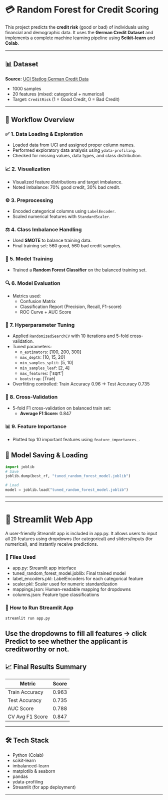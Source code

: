 # 💳 Random Forest for Credit Scoring

This project predicts the **credit risk** (good or bad) of individuals using financial and demographic data. It uses the **German Credit Dataset** and implements a complete machine learning pipeline using **Scikit-learn** and **Colab**.

---

## 📊 Dataset

**Source:** [UCI Statlog German Credit Data](https://archive.ics.uci.edu/dataset/144/statlog+german+credit+data)  
- 1000 samples  
- 20 features (mixed: categorical + numerical)  
- Target: `CreditRisk` (1 = Good Credit, 0 = Bad Credit)

---

## 🧭 Workflow Overview

### ✅ 1. Data Loading & Exploration
- Loaded data from UCI and assigned proper column names.
- Performed exploratory data analysis using `ydata-profiling`.
- Checked for missing values, data types, and class distribution.

### 📈 2. Visualization
- Visualized feature distributions and target imbalance.
- Noted imbalance: 70% good credit, 30% bad credit.

### ⚙️ 3. Preprocessing
- Encoded categorical columns using `LabelEncoder`.
- Scaled numerical features with `StandardScaler`.

### ⚖️ 4. Class Imbalance Handling
- Used **SMOTE** to balance training data.
- Final training set: 560 good, 560 bad credit samples.

### 🌲 5. Model Training
- Trained a **Random Forest Classifier** on the balanced training set.

### 🔍 6. Model Evaluation
- Metrics used:
  - Confusion Matrix
  - Classification Report (Precision, Recall, F1-score)
  - ROC Curve + AUC Score

### 🔧 7. Hyperparameter Tuning
- Applied `RandomizedSearchCV` with 10 iterations and 5-fold cross-validation.
- Tuned parameters:
  - `n_estimators`: [100, 200, 300]
  - `max_depth`: [10, 15, 20]
  - `min_samples_split`: [5, 10]
  - `min_samples_leaf`: [2, 4]
  - `max_features`: ['sqrt']
  - `bootstrap`: [True]
- Overfitting controlled: Train Accuracy 0.96 → Test Accuracy 0.735

### 🔁 8. Cross-Validation
- 5-fold F1 cross-validation on balanced train set:
  - **Average F1 Score:** 0.847

### 📊 9. Feature Importance
- Plotted top 10 important features using `feature_importances_`.

## 💾 Model Saving & Loading

```python
import joblib
# Save
joblib.dump(best_rf, "tuned_random_forest_model.joblib")

# Load
model = joblib.load("tuned_random_forest_model.joblib")
```
---
---

# 💽 Streamlit Web App

A user-friendly Streamlit app is included in app.py. It allows users to input all 20 features using dropdowns (for categorical) and sliders/inputs (for numerical), and instantly receive predictions.

### 📂 Files Used
- app.py: Streamlit app interface
- tuned_random_forest_model.joblib: Final trained model
- label_encoders.pkl: LabelEncoders for each categorical feature
- scaler.pkl: Scaler used for numeric standardization
- mappings.json: Human-readable mapping for dropdowns
- columns.json: Feature type classifications

### 🚀 How to Run Streamlit App
```
streamlit run app.py
```
Use the dropdowns to fill all features → click Predict to see whether the applicant is creditworthy or not.
---

## 📈 Final Results Summary

| Metric              | Score    |
|---------------------|----------|
| Train Accuracy      | 0.963    |
| Test Accuracy       | 0.735    |
| AUC Score           | 0.788    |
| CV Avg F1 Score     | 0.847    |

---

## 🛠 Tech Stack

- Python (Colab)
- scikit-learn
- imbalanced-learn
- matplotlib & seaborn
- pandas
- ydata-profiling
- Streamlit (for app deployment)

---
